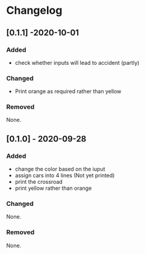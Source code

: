 # Changelog
## [0.1.1] -2020-10-01
### Added
- check whether inputs will lead to accident (partly)
### Changed
- Print orange as required rather than yellow
### Removed
None.

## [0.1.0] - 2020-09-28
### Added
 - change the color based on the iuput
 - assign cars into 4 lines (Not yet printed)
 - print the crossroad
 - print yellow rather than orange
### Changed
None.
### Removed
None.